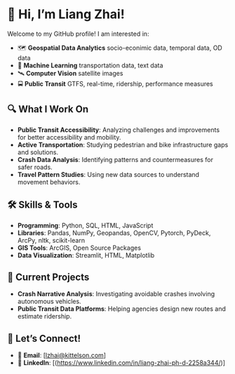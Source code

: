 # 👋 Hi, I’m Liang Zhai!

Welcome to my GitHub profile! I am interested in:
- 🗺️ **Geospatial Data Analytics** socio-econimic data, temporal data, OD data
- 🤖 **Machine Learning** transportation data, text data  
- 🛰️ **Computer Vision** satellite images 
- 🚍 **Public Transit** GTFS, real-time, ridership, performance measures

## 🔍 What I Work On
- **Public Transit Accessibility**: Analyzing challenges and improvements for better accessibility and mobility.  
- **Active Transportation**: Studying pedestrian and bike infrastructure gaps and solutions.  
- **Crash Data Analysis**: Identifying patterns and countermeasures for safer roads.  
- **Travel Pattern Studies**: Using new data sources to understand movement behaviors.  

## 🛠️ Skills & Tools
- **Programming**: Python, SQL, HTML, JavaScript  
- **Libraries**: Pandas, NumPy, Geopandas, OpenCV, Pytorch, PyDeck, ArcPy, nltk, scikit-learn 
- **GIS Tools**: ArcGIS, Open Source Packages
- **Data Visualization**: Streamlit, HTML, Matplotlib  

## 🚧 Current Projects
- **Crash Narrative Analysis**: Investigating avoidable crashes involving autonomous vehicles.  
- **Public Transit Data Platforms**: Helping agencies design new routes and estimate ridership.  

## 💬 Let’s Connect!
- 📧 **Email**: [lzhai@kittelson.com]  
- 💼 **LinkedIn**: [(https://www.linkedin.com/in/liang-zhai-ph-d-2258a344/)]
